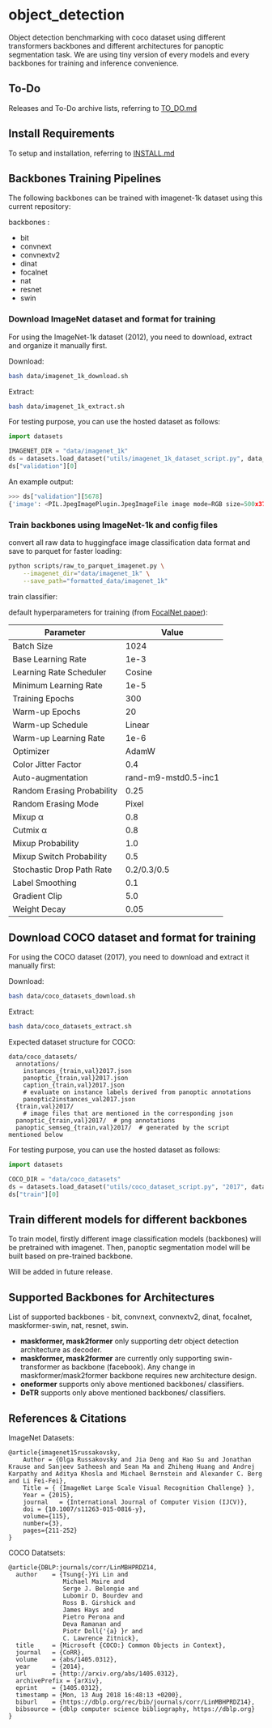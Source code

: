 # object_detection

Object detection benchmarking with coco dataset using different transformers backbones and different architectures for panoptic segmentation task. We are using tiny version of every models and every backbones for training and inference convenience.

## To-Do

Releases and To-Do archive lists, referring to [TO_DO.md](./TO_DO.md)


## Install Requirements

To setup and installation, referring to [INSTALL.md](./INSTALL.md)

## Backbones Training Pipelines

The following backbones can be trained with imagenet-1k dataset using this current repository:

backbones : 

- bit
- convnext
- convnextv2
- dinat
- focalnet
- nat
- resnet
- swin


### Download ImageNet dataset and format for training

For using the ImageNet-1k dataset (2012), you need to download, extract and organize it manually first.

Download:

```bash
bash data/imagenet_1k_download.sh
```

Extract:

```bash
bash data/imagenet_1k_extract.sh
```


For testing purpose, you can use the hosted dataset as follows:

```python
import datasets

IMAGENET_DIR = "data/imagenet_1k"
ds = datasets.load_dataset("utils/imagenet_1k_dataset_script.py", data_dir=IMAGENET_DIR, splits = ["validation", "test"], cache_dir=".cache")
ds["validation"][0]
```

An example output:

```python
>>> ds["validation"][5678]
{'image': <PIL.JpegImagePlugin.JpegImageFile image mode=RGB size=500x375 at 0x7F15A02B0B50>, 'label': 118}
```


### Train backbones using ImageNet-1k and config files

convert all raw data to huggingface image classification data format and save to parquet for faster loading:

```bash
python scripts/raw_to_parquet_imagenet.py \
    --imagenet_dir="data/imagenet_1k" \
    --save_path="formatted_data/imagenet_1k"
```

train classifier:

default hyperparameters for training (from [FocalNet paper](https://arxiv.org/abs/2203.11926)):


| Parameter                      | Value     |
|-------------------------------|----------|
| Batch Size                    | 1024     |
| Base Learning Rate            | 1e-3     |
| Learning Rate Scheduler       | Cosine   |
| Minimum Learning Rate         | 1e-5     |
| Training Epochs               | 300      |
| Warm-up Epochs                | 20       |
| Warm-up Schedule              | Linear   |
| Warm-up Learning Rate         | 1e-6     |
| Optimizer                     | AdamW    |
| Color Jitter Factor           | 0.4      |
| Auto-augmentation             | rand-m9-mstd0.5-inc1 |
| Random Erasing Probability    | 0.25     |
| Random Erasing Mode           | Pixel    |
| Mixup α                       | 0.8      |
| Cutmix α                      | 0.8      |
| Mixup Probability             | 1.0      |
| Mixup Switch Probability      | 0.5      |
| Stochastic Drop Path Rate     | 0.2/0.3/0.5 |
| Label Smoothing               | 0.1      |
| Gradient Clip                 | 5.0      |
| Weight Decay                  | 0.05     |



<!-- 
inference:





 -->





























<!-- 


```bash
export OMP_NUM_THREADS=4
export n_gpu=1

torchrun --standalone --nproc_per_node=$n_gpu z05_training_fp16_DDP_A100.py \
    --train_parquet_data_file="./mlm_processed_bn_data/train_data.parquet" \
    --test_parquet_data_file="./mlm_processed_bn_data/validation_data.parquet" \
    --per_device_train_batch_size=32 \
    --gradient_accumulation_steps=64 \
    --learning_rate=5e-4 \
    --warmup_steps=10000 \
    --max_steps=1250000 \
    --logging_steps=500 \
    --eval_steps=100000 \
    --save_steps=10000 \
    --init_model_directory="./DeBERTaV3" \
    --save_directory="./DeBERTaV3_trained_bn" \
    --resume_from_checkpoint="./DeBERTaV3" \
    --gradient_checkpointing=true

```

SNIPPET !

export OMP_NUM_THREADS=4
export n_gpu=1

# Create a config file
cat << EOF > config.yaml
train_parquet_data_file: "./mlm_processed_bn_data/train_data.parquet"
test_parquet_data_file: "./mlm_processed_bn_data/validation_data.parquet"
per_device_train_batch_size: 32
gradient_accumulation_steps: 64
learning_rate: 5e-4
warmup_steps: 10000
max_steps: 1250000
logging_steps: 500
eval_steps: 100000
save_steps: 10000
init_model_directory: "./DeBERTaV3"
save_directory: "./DeBERTaV3_trained_bn"
resume_from_checkpoint: "./DeBERTaV3"
gradient_checkpointing: true
EOF

# Pass the arguments mentioned in the config file
torchrun --standalone --nproc_per_node=$n_gpu z05_training_fp16_DDP_A100.py \
    --config config.yaml



 -->













## Download COCO dataset and format for training

For using the COCO dataset (2017), you need to download and extract it manually first:

Download:

```bash
bash data/coco_datasets_download.sh
```

Extract:

```bash
bash data/coco_datasets_extract.sh
```


Expected dataset structure for COCO:

```
data/coco_datasets/
  annotations/
    instances_{train,val}2017.json
    panoptic_{train,val}2017.json
    caption_{train,val}2017.json
    # evaluate on instance labels derived from panoptic annotations
    panoptic2instances_val2017.json
  {train,val}2017/
    # image files that are mentioned in the corresponding json
  panoptic_{train,val}2017/  # png annotations
  panoptic_semseg_{train,val}2017/  # generated by the script mentioned below
```

For testing purpose, you can use the hosted dataset as follows:

```python
import datasets

COCO_DIR = "data/coco_datasets"
ds = datasets.load_dataset("utils/coco_dataset_script.py", "2017", data_dir=COCO_DIR)
ds["train"][0]
```

## Train different models for different backbones

To train model, firstly different image classification models (backbones) will be pretrained with imagenet. Then, panoptic segmentation model will be built based on pre-trained backbone. 

Will be added in future release.


## Supported Backbones for Architectures

List of supported backbones - bit, convnext, convnextv2, dinat, focalnet, maskformer-swin, nat, resnet, swin.


- **maskformer, mask2former** only supporting detr object detection architecture as decoder.
- **maskformer, mask2former** are currently only supporting swin-transformer as backbone (facebook). Any change in maskformer/mask2former backbone requires new architecture design.
- **oneformer** supports only above mentioned backbones/ classifiers.
- **DeTR** supports only above mentioned backbones/ classifiers.


## References & Citations

ImageNet Datasets:
```
@article{imagenet15russakovsky,
    Author = {Olga Russakovsky and Jia Deng and Hao Su and Jonathan Krause and Sanjeev Satheesh and Sean Ma and Zhiheng Huang and Andrej Karpathy and Aditya Khosla and Michael Bernstein and Alexander C. Berg and Li Fei-Fei},
    Title = { {ImageNet Large Scale Visual Recognition Challenge} },
    Year = {2015},
    journal   = {International Journal of Computer Vision (IJCV)},
    doi = {10.1007/s11263-015-0816-y},
    volume={115},
    number={3},
    pages={211-252}
}
```

COCO Datatsets:

```
@article{DBLP:journals/corr/LinMBHPRDZ14,
  author    = {Tsung{-}Yi Lin and
               Michael Maire and
               Serge J. Belongie and
               Lubomir D. Bourdev and
               Ross B. Girshick and
               James Hays and
               Pietro Perona and
               Deva Ramanan and
               Piotr Doll{'{a} }r and
               C. Lawrence Zitnick},
  title     = {Microsoft {COCO:} Common Objects in Context},
  journal   = {CoRR},
  volume    = {abs/1405.0312},
  year      = {2014},
  url       = {http://arxiv.org/abs/1405.0312},
  archivePrefix = {arXiv},
  eprint    = {1405.0312},
  timestamp = {Mon, 13 Aug 2018 16:48:13 +0200},
  biburl    = {https://dblp.org/rec/bib/journals/corr/LinMBHPRDZ14},
  bibsource = {dblp computer science bibliography, https://dblp.org}
}
```
